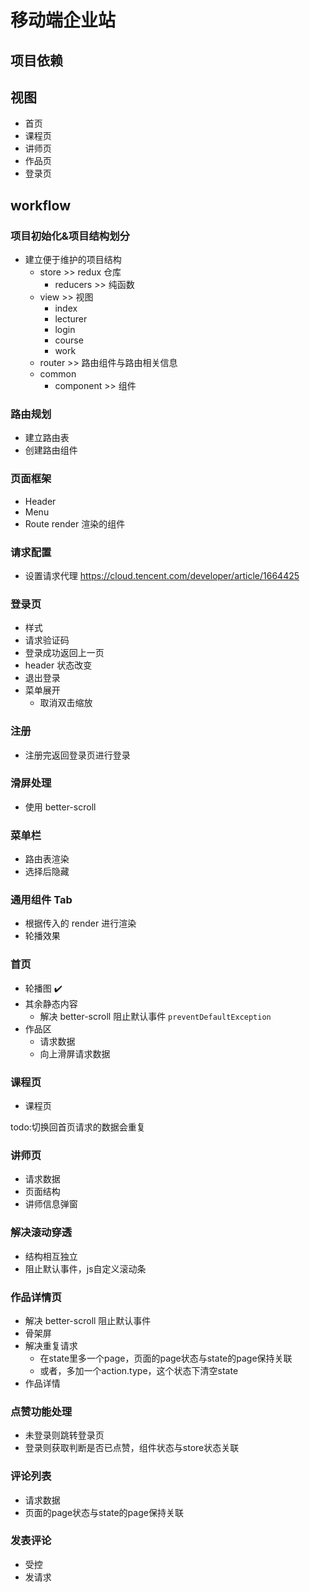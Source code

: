 # 移动端企业站

## 项目依赖

## 视图
- 首页
- 课程页
- 讲师页
- 作品页
- 登录页

## workflow

### 项目初始化&项目结构划分

- 建立便于维护的项目结构
    - store >> redux 仓库
        - reducers >> 纯函数
    - view >> 视图
        - index
        - lecturer
        - login
        - course
        - work
    - router >> 路由组件与路由相关信息
    - common
        - component >> 组件

### 路由规划

- 建立路由表
- 创建路由组件

### 页面框架

- Header
- Menu
- Route render 渲染的组件

### 请求配置

- 设置请求代理
https://cloud.tencent.com/developer/article/1664425

### 登录页
- 样式
- 请求验证码
- 登录成功返回上一页
- header 状态改变
- 退出登录
- 菜单展开
    - 取消双击缩放

### 注册
- 注册完返回登录页进行登录

### 滑屏处理
- 使用 better-scroll

### 菜单栏
- 路由表渲染
- 选择后隐藏

### 通用组件 Tab
- 根据传入的 render 进行渲染
- 轮播效果

### 首页
- 轮播图 ✔️
- 其余静态内容
    - 解决 better-scroll 阻止默认事件
    `preventDefaultException`
- 作品区
    - 请求数据
    - 向上滑屏请求数据

### 课程页
- 课程页

todo:切换回首页请求的数据会重复

### 讲师页
- 请求数据
- 页面结构
- 讲师信息弹窗

### 解决滚动穿透
- 结构相互独立
- 阻止默认事件，js自定义滚动条

### 作品详情页
- 解决 better-scroll 阻止默认事件
- 骨架屏
- 解决重复请求
    - 在state里多一个page，页面的page状态与state的page保持关联
    - 或者，多加一个action.type，这个状态下清空state
- 作品详情

### 点赞功能处理
- 未登录则跳转登录页
- 登录则获取判断是否已点赞，组件状态与store状态关联

### 评论列表
- 请求数据
- 页面的page状态与state的page保持关联

### 发表评论
- 受控
- 发请求
